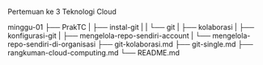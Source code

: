 Pertemuan ke 3 
Teknologi Cloud

minggu-01
├── PrakTC
|   ├── instal-git
|   |   └── git
|   ├── kolaborasi
|   ├── konfigurasi-git
|   ├── mengelola-repo-sendiri-account
|   └── mengelola-repo-sendiri-di-organisasi
├── git-kolaborasi.md
├── git-single.md
├── rangkuman-cloud-computing.md
└── README.md
